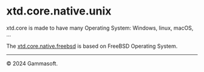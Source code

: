 
# xtd.core.native.unix

xtd.core is made to have many Operating System: Windows, linux, macOS, ...

The [xtd.core.native.freebsd](.) is based on FreeBSD Operating System.

______________________________________________________________________________________________

© 2024 Gammasoft.
